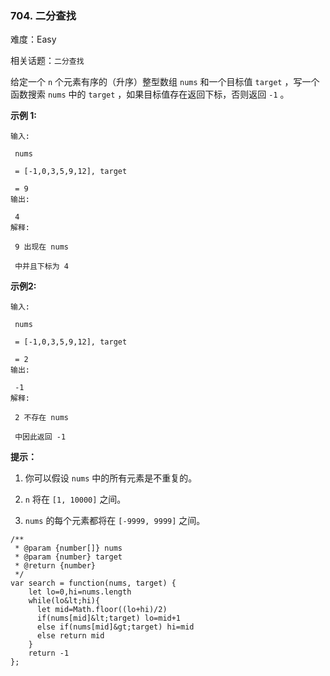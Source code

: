 ### 704. 二分查找

难度：Easy

相关话题：`二分查找`

给定一个 `n` 个元素有序的（升序）整型数组 `nums`  和一个目标值 `target`  ，写一个函数搜索 `nums` 中的  `target` ，如果目标值存在返回下标，否则返回  `-1` 。




 **示例 1:** 





```
输入:

 nums

 = [-1,0,3,5,9,12], target

 = 9
输出:

 4
解释:

 9 出现在 nums

 中并且下标为 4

```

 **示例2:** 





```
输入:

 nums

 = [-1,0,3,5,9,12], target

 = 2
输出:

 -1
解释:

 2 不存在 nums

 中因此返回 -1

```





 **提示：** 





1. 你可以假设  `nums` 中的所有元素是不重复的。

2.  `n` 将在 `[1, 10000]` 之间。

3.  `nums` 的每个元素都将在 `[-9999, 9999]` 之间。






```
/**
 * @param {number[]} nums
 * @param {number} target
 * @return {number}
 */
var search = function(nums, target) {
    let lo=0,hi=nums.length
    while(lo&lt;hi){
      let mid=Math.floor((lo+hi)/2)
      if(nums[mid]&lt;target) lo=mid+1
      else if(nums[mid]&gt;target) hi=mid
      else return mid
    }
    return -1
};



```
